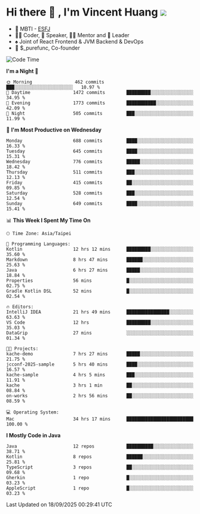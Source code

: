 # Hi there 👋 , I'm Vincent Huang ![](https://komarev.com/ghpvc/?username=Jian-Min-Huang)
- 👀 MBTI - [ESFJ](https://www.16personalities.com/esfj-personality)
- 👨‍💻 Coder, 🎤 Speaker, 👨‍🏫 Mentor and 🚀 Leader
- ♠️ Joint of React Frontend & JVM Backend & DevOps
- 💼 $_purefunc, Co-founder

<!--START_SECTION:waka-->
![Code Time](http://img.shields.io/badge/Code%20Time-5%2C937%20hrs%2017%20mins-blue)

**I'm a Night 🦉** 

```text
🌞 Morning                462 commits         ███░░░░░░░░░░░░░░░░░░░░░░   10.97 % 
🌆 Daytime                1472 commits        █████████░░░░░░░░░░░░░░░░   34.95 % 
🌃 Evening                1773 commits        ███████████░░░░░░░░░░░░░░   42.09 % 
🌙 Night                  505 commits         ███░░░░░░░░░░░░░░░░░░░░░░   11.99 % 
```
📅 **I'm Most Productive on Wednesday** 

```text
Monday                   688 commits         ████░░░░░░░░░░░░░░░░░░░░░   16.33 % 
Tuesday                  645 commits         ████░░░░░░░░░░░░░░░░░░░░░   15.31 % 
Wednesday                776 commits         █████░░░░░░░░░░░░░░░░░░░░   18.42 % 
Thursday                 511 commits         ███░░░░░░░░░░░░░░░░░░░░░░   12.13 % 
Friday                   415 commits         ██░░░░░░░░░░░░░░░░░░░░░░░   09.85 % 
Saturday                 528 commits         ███░░░░░░░░░░░░░░░░░░░░░░   12.54 % 
Sunday                   649 commits         ████░░░░░░░░░░░░░░░░░░░░░   15.41 % 
```


📊 **This Week I Spent My Time On** 

```text
🕑︎ Time Zone: Asia/Taipei

💬 Programming Languages: 
Kotlin                   12 hrs 12 mins      █████████░░░░░░░░░░░░░░░░   35.60 % 
Markdown                 8 hrs 47 mins       ██████░░░░░░░░░░░░░░░░░░░   25.63 % 
Java                     6 hrs 27 mins       █████░░░░░░░░░░░░░░░░░░░░   18.84 % 
Properties               56 mins             █░░░░░░░░░░░░░░░░░░░░░░░░   02.75 % 
Gradle Kotlin DSL        52 mins             █░░░░░░░░░░░░░░░░░░░░░░░░   02.54 % 

🔥 Editors: 
IntelliJ IDEA            21 hrs 49 mins      ████████████████░░░░░░░░░   63.63 % 
VS Code                  12 hrs              █████████░░░░░░░░░░░░░░░░   35.03 % 
DataGrip                 27 mins             ░░░░░░░░░░░░░░░░░░░░░░░░░   01.34 % 

🐱‍💻 Projects: 
kache-demo               7 hrs 27 mins       █████░░░░░░░░░░░░░░░░░░░░   21.75 % 
jcconf-2025-sample       5 hrs 40 mins       ████░░░░░░░░░░░░░░░░░░░░░   16.57 % 
kache-sample             4 hrs 5 mins        ███░░░░░░░░░░░░░░░░░░░░░░   11.91 % 
kache                    3 hrs 1 min         ██░░░░░░░░░░░░░░░░░░░░░░░   08.84 % 
on-works                 2 hrs 56 mins       ██░░░░░░░░░░░░░░░░░░░░░░░   08.59 % 

💻 Operating System: 
Mac                      34 hrs 17 mins      █████████████████████████   100.00 % 
```

**I Mostly Code in Java** 

```text
Java                     12 repos            ██████████░░░░░░░░░░░░░░░   38.71 % 
Kotlin                   8 repos             ██████░░░░░░░░░░░░░░░░░░░   25.81 % 
TypeScript               3 repos             ██░░░░░░░░░░░░░░░░░░░░░░░   09.68 % 
Gherkin                  1 repo              █░░░░░░░░░░░░░░░░░░░░░░░░   03.23 % 
AppleScript              1 repo              █░░░░░░░░░░░░░░░░░░░░░░░░   03.23 % 
```




 Last Updated on 18/09/2025 00:29:41 UTC
<!--END_SECTION:waka-->

